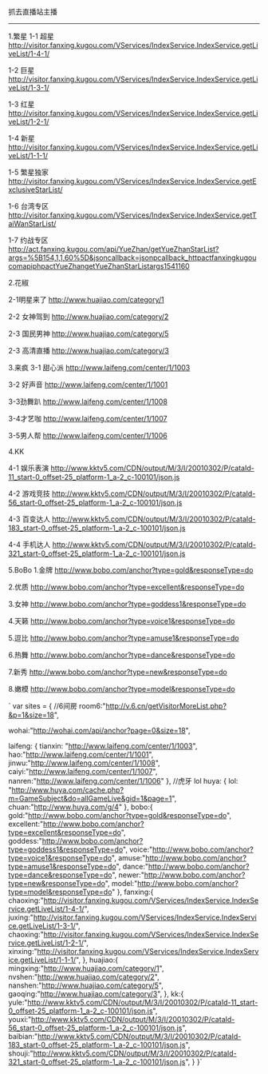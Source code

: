 抓去直播站主播


<hr />

1.繁星
1-1 超星
http://visitor.fanxing.kugou.com/VServices/IndexService.IndexService.getLiveList/1-4-1/

1-2 巨星
http://visitor.fanxing.kugou.com/VServices/IndexService.IndexService.getLiveList/1-3-1/

1-3 红星
http://visitor.fanxing.kugou.com/VServices/IndexService.IndexService.getLiveList/1-2-1/

1-4 新星
http://visitor.fanxing.kugou.com/VServices/IndexService.IndexService.getLiveList/1-1-1/

1-5 繁星独家
http://visitor.fanxing.kugou.com/VServices/IndexService.IndexService.getExclusiveStarList/

1-6 台湾专区
http://visitor.fanxing.kugou.com/VServices/IndexService.IndexService.getTaiWanStarList/

1-7 约战专区
http://act.fanxing.kugou.com/api/YueZhan/getYueZhanStarList?args=%5B154,1,1,60%5D&jsoncallback=jsonpcallback_httpactfanxingkugoucomapiphpactYueZhangetYueZhanStarListargs1541160




2.花椒

2-1明星来了
http://www.huajiao.com/category/1

2-2 女神驾到
http://www.huajiao.com/category/2

2-3 国民男神
http://www.huajiao.com/category/5

2-3 高清直播
http://www.huajiao.com/category/3



3.来疯
3-1 甜心派
http://www.laifeng.com/center/1/1003

3-2 好声音
http://www.laifeng.com/center/1/1001

3-3劲舞趴
http://www.laifeng.com/center/1/1008

3-4才艺咖
http://www.laifeng.com/center/1/1007

3-5男人帮
http://www.laifeng.com/center/1/1006

4.KK

4-1 娱乐表演
http://www.kktv5.com/CDN/output/M/3/I/20010302/P/cataId-11_start-0_offset-25_platform-1_a-2_c-100101/json.js

4-2 游戏竞技
http://www.kktv5.com/CDN/output/M/3/I/20010302/P/cataId-56_start-0_offset-25_platform-1_a-2_c-100101/json.js

4-3 百变达人
http://www.kktv5.com/CDN/output/M/3/I/20010302/P/cataId-183_start-0_offset-25_platform-1_a-2_c-100101/json.js

4-4 手机达人
http://www.kktv5.com/CDN/output/M/3/I/20010302/P/cataId-321_start-0_offset-25_platform-1_a-2_c-100101/json.js


5.BoBo
1.金牌
http://www.bobo.com/anchor?type=gold&responseType=do

2.优质
http://www.bobo.com/anchor?type=excellent&responseType=do

3.女神
http://www.bobo.com/anchor?type=goddess1&responseType=do

4.天籁
http://www.bobo.com/anchor?type=voice1&responseType=do

5.逗比
http://www.bobo.com/anchor?type=amuse1&responseType=do

6.热舞
http://www.bobo.com/anchor?type=dance&responseType=do

7.新秀
http://www.bobo.com/anchor?type=new&responseType=do

8.嫩模
http://www.bobo.com/anchor?type=model&responseType=do







`
var sites = {
  //6间房
  room6:"http://v.6.cn/getVisitorMoreList.php?&p=1&size=18",

  wohai:"http://wohai.com/api/anchor?page=0&size=18",

  laifeng: {
    tianxin: "http://www.laifeng.com/center/1/1003",
    hao:"http://www.laifeng.com/center/1/1001",
    jinwu:"http://www.laifeng.com/center/1/1008",
    caiyi:"http://www.laifeng.com/center/1/1007",
    nanren:"http://www.laifeng.com/center/1/1006"
  },
  //虎牙 lol
  huya: {
    lol: "http://www.huya.com/cache.php?m=GameSubject&do=allGameLive&gid=1&page=1",
    chuan:"http://www.huya.com/g/4"
  },
  bobo:{
    gold:"http://www.bobo.com/anchor?type=gold&responseType=do",
    excellent:"http://www.bobo.com/anchor?type=excellent&responseType=do",
    goddess:"http://www.bobo.com/anchor?type=goddess1&responseType=do",
    voice:"http://www.bobo.com/anchor?type=voice1&responseType=do",
    amuse:"http://www.bobo.com/anchor?type=amuse1&responseType=do",
    dance:"http://www.bobo.com/anchor?type=dance&responseType=do",
    newer:"http://www.bobo.com/anchor?type=new&responseType=do",
    model:"http://www.bobo.com/anchor?type=model&responseType=do"
  },
  fanxing:{
    chaoxing:"http://visitor.fanxing.kugou.com/VServices/IndexService.IndexService.getLiveList/1-4-1/",
    juxing:"http://visitor.fanxing.kugou.com/VServices/IndexService.IndexService.getLiveList/1-3-1/",
    chaoxing:"http://visitor.fanxing.kugou.com/VServices/IndexService.IndexService.getLiveList/1-2-1/",
    xinxing:"http://visitor.fanxing.kugou.com/VServices/IndexService.IndexService.getLiveList/1-1-1/",
  },
  huajiao:{
    mingxing:"http://www.huajiao.com/category/1",
    nvshen:"http://www.huajiao.com/category/2",
    nanshen:"http://www.huajiao.com/category/5",
    gaoqing:"http://www.huajiao.com/category/3",
  },
  kk:{
    yule:"http://www.kktv5.com/CDN/output/M/3/I/20010302/P/cataId-11_start-0_offset-25_platform-1_a-2_c-100101/json.js",
    youxi:"http://www.kktv5.com/CDN/output/M/3/I/20010302/P/cataId-56_start-0_offset-25_platform-1_a-2_c-100101/json.js",
    baibian:"http://www.kktv5.com/CDN/output/M/3/I/20010302/P/cataId-183_start-0_offset-25_platform-1_a-2_c-100101/json.js",
    shouji:"http://www.kktv5.com/CDN/output/M/3/I/20010302/P/cataId-321_start-0_offset-25_platform-1_a-2_c-100101/json.js",
  }
}`

